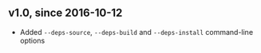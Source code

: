v1.0, since 2016-10-12
----------------------

- Added `--deps-source`, `--deps-build` and `--deps-install` command-line
  options
